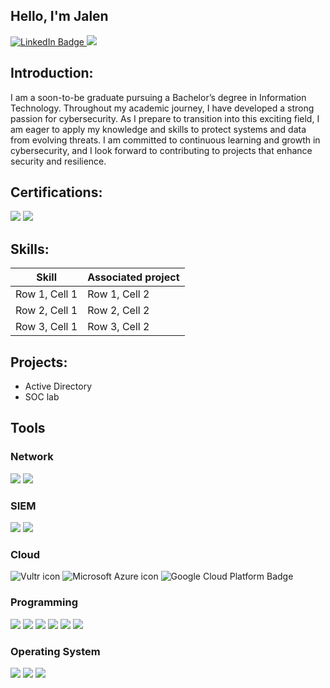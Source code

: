 ## Hello, I'm Jalen
<div>
  <a href="https://www.linkedin.com/in/jalen-morgan-b7173113a/" target="_blank"><img src="https://img.shields.io/badge/LinkedIn-0077B5?style=for-the-badge&logo=linkedin&logoColor=white" alt="LinkedIn Badge">
  </a>
  <a href="mailto:jalenm19@gmail.com"><img src="https://img.shields.io/badge/Gmail-D14836?style=for-the-badge&logo=gmail&logoColor=white">
  </a>
</div>


## Introduction:
I am a soon-to-be graduate pursuing a Bachelor’s degree in Information Technology. Throughout my academic journey, I have developed a strong passion for cybersecurity. As I prepare to transition into this exciting field, I am eager to apply my knowledge and skills to protect systems and data from evolving threats. I am committed to continuous learning and growth in cybersecurity, and I look forward to contributing to projects that enhance security and resilience.

## Certifications:
<div>
  
  <img src="https://img.shields.io/badge/Google%20Cybersecurity%20Certificate-D93D25?style=for-the-badge&logo=google&logoColor=white">
  <img src="https://img.shields.io/badge/CompTIA%20Security%2B-ED6A3B?style=for-the-badge&logo=comptia&logoColor=white">

</div>

## Skills:

| Skill                      | Associated project   |   
|----------------------------|----------------------|
| Row 1, Cell 1              | Row 1, Cell 2        | 
| Row 2, Cell 1              | Row 2, Cell 2        | 
| Row 3, Cell 1              | Row 3, Cell 2        |

## Projects:
- Active Directory
- SOC lab


## Tools

### Network
<div>
  <img src="https://img.shields.io/badge/Wireshark-3B4D8D?style=for-the-badge&logo=wireshark&logoColor=white">
  <img src="https://img.shields.io/badge/Nmap-%23A4A4A4?style=for-the-badge&logo=nmap&logoColor=white">
</div>

### SIEM
<div>
  <img src="https://img.shields.io/badge/Splunk-black?style=for-the-badge&logo=splunk&logoColor=white">
  <img src="https://img.shields.io/badge/Elastic%20Security-%230E3F6B?style=for-the-badge&logo=elastic&logoColor=white">

</div>

### Cloud
<div>
  <img src="https://img.shields.io/badge/Vultr-darkgreen?style=for-the-badge" alt="Vultr icon">
  <img src="https://img.shields.io/badge/Microsoft%20Azure-0078D4?style=for-the-badge&logo=microsoftazure&logoColor=white" alt="Microsoft Azure icon">
  <img src="https://img.shields.io/badge/Google%20Cloud%20Platform-4285F4?style=for-the-badge&logo=googlecloud&logoColor=white" alt="Google Cloud Platform Badge">


</div>

### Programming
<div>
  <img src="https://img.shields.io/badge/Python-3776AB?style=for-the-badge&logo=python&logoColor=white">
  <img src="https://img.shields.io/badge/HTML5-E34F26?style=for-the-badge&logo=html5&logoColor=white">
  <img src="https://img.shields.io/badge/CSS3-1572B6?style=for-the-badge&logo=css3&logoColor=white">
  <img src="https://img.shields.io/badge/SQL-4479A1?style=for-the-badge&logo=sqlite&logoColor=white">
  <img src="https://img.shields.io/badge/Java-ED8B00?style=for-the-badge&logo=java&logoColor=white">
  <img src="https://img.shields.io/badge/PowerShell-5391FE?style=for-the-badge&logo=powershell&logoColor=white">

</div>

### Operating System
 <div>
   <img src="https://img.shields.io/badge/Linux-FCC624?style=for-the-badge&logo=linux&logoColor=black">
  <img src="https://img.shields.io/badge/Windows-0078D6?style=for-the-badge&logo=microsoft&logoColor=white">
<img src="https://img.shields.io/badge/macOS-000000?style=for-the-badge&logo=apple&logoColor=white">

 </div>




